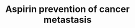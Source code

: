---
annotations:
- id: PW:0000605
  parent: disease pathway
  type: Pathway Ontology
  value: cancer pathway
- id: PW:0001613
  parent: drug pathway
  type: Pathway Ontology
  value: acetylsalicylic acid drug pathway
- id: CL:0000084
  parent: native cell
  type: Cell Type Ontology
  value: T cell
- id: CL:0001063
  type: Cell Type Ontology
  value: neoplastic cell
- id: DOID:162
  parent: disease of cellular proliferation
  type: Disease Ontology
  value: cancer
- id: CL:0000233
  parent: native cell
  type: Cell Type Ontology
  value: platelet
authors:
- Eweitz
citedin: ''
communities: []
description: Platelets generate TXA2, which binds to its receptor (TP) on T cells,
  initiating the activation of ARHGEF1, a guanine exchange factor that promotes the
  conversion of RhoA from its inactive GDP-bound state to its active GTP-bound form.
  This RhoA activation inhibits TCR-induced kinase pathways, T cell proliferation,
  and effector functions, ultimately suppressing anti-metastatic immunity. TXA2 production
  by platelets is COX1-dependent and can be blocked by aspirin or COX-1 selective
  inhibitors, which relieve T cells from TXA2-mediated suppression.  Inspired by figure
  14 in in [Yang et al. (2025)](https://www.nature.com/articles/s41586-025-08626-7)..
last-edited: 2025-03-11
ndex: null
organisms:
- Homo sapiens
redirect_from:
- /index.php/Pathway:WP5518
- /instance/WP5518
- /instance/WP5518_r137991
revision: r137991
schema-jsonld:
- '@context': https://schema.org/
  '@id': https://wikipathways.github.io/pathways/WP5518.html
  '@type': Dataset
  creator:
    '@type': Organization
    name: WikiPathways
  description: Platelets generate TXA2, which binds to its receptor (TP) on T cells,
    initiating the activation of ARHGEF1, a guanine exchange factor that promotes
    the conversion of RhoA from its inactive GDP-bound state to its active GTP-bound
    form. This RhoA activation inhibits TCR-induced kinase pathways, T cell proliferation,
    and effector functions, ultimately suppressing anti-metastatic immunity. TXA2
    production by platelets is COX1-dependent and can be blocked by aspirin or COX-1
    selective inhibitors, which relieve T cells from TXA2-mediated suppression.  Inspired
    by figure 14 in in [Yang et al. (2025)](https://www.nature.com/articles/s41586-025-08626-7)..
  keywords:
  - ARHGEF1
  - Aspirin
  - GDP
  - GNA12
  - GNA13
  - GTP
  - PGH2
  - PTGS1
  - RHOA
  - TBXA2R
  - TBXAS1
  - TRA
  - TRB
  - TRD
  - TRG
  - TXA2
  license: CC0
  name: Aspirin prevention of cancer metastasis
seo: CreativeWork
title: Aspirin prevention of cancer metastasis
wpid: WP5518
---